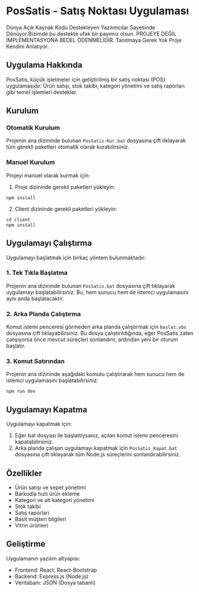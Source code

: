 # PosSatis - Satış Noktası Uygulaması
Dünya Açık Kaynak Kodu Destekleyen Yazılımcılar Sayesinde Dönüyor.Bizimde bu destekte ufak bir payımız olsun. PROJEYE DEĞİL İMPLEMENTASYONA BEDEL ÖDENMELİDİR. 
Tanıtmaya Gerek Yok Proje Kendini Anlatıyor.

## Uygulama Hakkında
PosSatis, küçük işletmeler için geliştirilmiş bir satış noktası (POS) uygulamasıdır. Ürün satışı, stok takibi, kategori yönetimi ve satış raporları gibi temel işlemleri destekler.

## Kurulum

### Otomatik Kurulum
Projenin ana dizininde bulunan `PosSatis-Kur.bat` dosyasına çift tıklayarak tüm gerekli paketleri otomatik olarak kurabilirsiniz.

### Manuel Kurulum
Projeyi manuel olarak kurmak için:

1. Proje dizininde gerekli paketleri yükleyin:
```
npm install
```

2. Client dizininde gerekli paketleri yükleyin:
```
cd client
npm install
```

## Uygulamayı Çalıştırma

Uygulamayı başlatmak için birkaç yöntem bulunmaktadır:

### 1. Tek Tıkla Başlatma

Projenin ana dizininde bulunan `PosSatis.bat` dosyasına çift tıklayarak uygulamayı başlatabilirsiniz. Bu, hem sunucu hem de istemci uygulamasını aynı anda başlatacaktır.

### 2. Arka Planda Çalıştırma

Komut istemi penceresi görmeden arka planda çalıştırmak için `baslat.vbs` dosyasına çift tıklayabilirsiniz. Bu dosya çalıştırıldığında, eğer PosSatis zaten çalışıyorsa önce mevcut süreçleri sonlandırır, ardından yeni bir oturum başlatır.

### 3. Komut Satırından

Projenin ana dizininde aşağıdaki komutu çalıştırarak hem sunucu hem de istemci uygulamasını başlatabilirsiniz:

```
npm run dev
```

## Uygulamayı Kapatma

Uygulamayı kapatmak için:

1. Eğer bat dosyası ile başlattıysanız, açılan komut istemi penceresini kapatabilirsiniz.
2. Arka planda çalışan uygulamayı kapatmak için `PosSatis_Kapat.bat` dosyasına çift tıklayarak tüm Node.js süreçlerini sonlandırabilirsiniz.

## Özellikler

- Ürün satışı ve sepet yönetimi
- Barkodla hızlı ürün ekleme
- Kategori ve alt kategori yönetimi
- Stok takibi
- Satış raporları
- Basit müşteri bilgileri
- Vitrin ürünleri

## Geliştirme

Uygulamanın yazılım altyapısı:
- Frontend: React, React-Bootstrap
- Backend: Express.js (Node.js)
- Veritabanı: JSON (Dosya tabanlı) 

